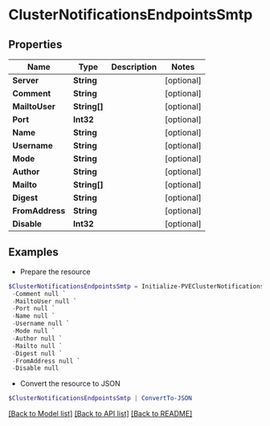 # ClusterNotificationsEndpointsSmtp
## Properties

Name | Type | Description | Notes
------------ | ------------- | ------------- | -------------
**Server** | **String** |  | [optional] 
**Comment** | **String** |  | [optional] 
**MailtoUser** | **String[]** |  | [optional] 
**Port** | **Int32** |  | [optional] 
**Name** | **String** |  | [optional] 
**Username** | **String** |  | [optional] 
**Mode** | **String** |  | [optional] 
**Author** | **String** |  | [optional] 
**Mailto** | **String[]** |  | [optional] 
**Digest** | **String** |  | [optional] 
**FromAddress** | **String** |  | [optional] 
**Disable** | **Int32** |  | [optional] 

## Examples

- Prepare the resource
```powershell
$ClusterNotificationsEndpointsSmtp = Initialize-PVEClusterNotificationsEndpointsSmtp  -Server null `
 -Comment null `
 -MailtoUser null `
 -Port null `
 -Name null `
 -Username null `
 -Mode null `
 -Author null `
 -Mailto null `
 -Digest null `
 -FromAddress null `
 -Disable null
```

- Convert the resource to JSON
```powershell
$ClusterNotificationsEndpointsSmtp | ConvertTo-JSON
```

[[Back to Model list]](../README.md#documentation-for-models) [[Back to API list]](../README.md#documentation-for-api-endpoints) [[Back to README]](../README.md)

